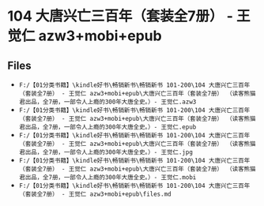 # 104 大唐兴亡三百年（套装全7册） - 王觉仁 azw3+mobi+epub

## Files

- `F:/【01分类书籍】\kindle好书\畅销新书\畅销新书 101-200\104 大唐兴亡三百年（套装全7册） - 王觉仁 azw3+mobi+epub\大唐兴亡三百年（套装全7册） （读客熊猫君出品，全7册，一部令人上瘾的300年大唐全史。）- 王觉仁.azw3`
- `F:/【01分类书籍】\kindle好书\畅销新书\畅销新书 101-200\104 大唐兴亡三百年（套装全7册） - 王觉仁 azw3+mobi+epub\大唐兴亡三百年（套装全7册） （读客熊猫君出品，全7册，一部令人上瘾的300年大唐全史。）- 王觉仁.epub`
- `F:/【01分类书籍】\kindle好书\畅销新书\畅销新书 101-200\104 大唐兴亡三百年（套装全7册） - 王觉仁 azw3+mobi+epub\大唐兴亡三百年（套装全7册） （读客熊猫君出品，全7册，一部令人上瘾的300年大唐全史。）- 王觉仁.jpg`
- `F:/【01分类书籍】\kindle好书\畅销新书\畅销新书 101-200\104 大唐兴亡三百年（套装全7册） - 王觉仁 azw3+mobi+epub\大唐兴亡三百年（套装全7册） （读客熊猫君出品，全7册，一部令人上瘾的300年大唐全史。）- 王觉仁.mobi`
- `F:/【01分类书籍】\kindle好书\畅销新书\畅销新书 101-200\104 大唐兴亡三百年（套装全7册） - 王觉仁 azw3+mobi+epub\files.md`
